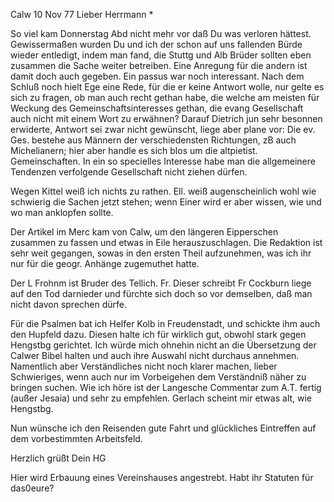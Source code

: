  Calw 10 Nov 77
Lieber Herrmann <Mogl>*

So viel kam Donnerstag Abd nicht mehr vor daß Du was verloren hättest. Gewissermaßen wurden Du und ich der schon auf uns fallenden Bürde wieder entledigt, indem man fand, die Stuttg und Alb Brüder sollten eben zusammen die Sache weiter betreiben. Eine Anregung für die andern ist damit doch auch gegeben. Ein passus war noch interessant. Nach dem Schluß noch hielt Ege eine Rede, für die er keine Antwort wolle, nur gelte es sich zu fragen, ob man auch recht gethan habe, die welche am meisten für Weckung des Gemeinschaftsinteresses gethan, die evang Gesellschaft auch nicht mit einem Wort zu erwähnen? Darauf Dietrich jun sehr besonnen erwiderte, Antwort sei zwar nicht gewünscht, liege aber plane vor: Die ev. Ges. bestehe aus Männern der verschiedensten Richtungen, zB auch Michelianern; hier aber handle es sich blos um die altpietist. Gemeinschaften. In ein so specielles Interesse habe man die allgemeinere Tendenzen verfolgende Gesellschaft nicht ziehen dürfen.

Wegen Kittel weiß ich nichts zu rathen. Ell. weiß augenscheinlich wohl wie schwierig die Sachen jetzt stehen; wenn Einer wird er aber wissen, wie und wo man anklopfen sollte.

Der Artikel im Merc kam von Calw, um den längeren Eipperschen zusammen zu fassen und etwas in Eile herauszuschlagen. Die Redaktion ist sehr weit gegangen, sowas in den ersten Theil aufzunehmen, was ich ihr nur für die geogr. Anhänge zugemuthet hatte.

Der L Frohnm ist Bruder des Tellich. Fr. Dieser schreibt Fr Cockburn liege auf den Tod darnieder und fürchte sich doch so vor demselben, daß man nicht davon sprechen dürfe.

Für die Psalmen bat ich Helfer Kolb in Freudenstadt, und schickte ihm auch den Hupfeld dazu. Diesen halte ich für wirklich gut, obwohl stark gegen Hengstbg gerichtet. Ich würde mich ohnehin nicht an die Übersetzung der Calwer Bibel halten und auch ihre Auswahl nicht durchaus annehmen. Namentlich aber Verständliches nicht noch klarer machen, lieber Schwieriges, wenn auch nur im Vorbeigehen dem Verständniß näher zu bringen suchen. Wie ich höre ist der Langesche Commentar zum A.T. fertig (außer Jesaia) und sehr zu empfehlen. Gerlach scheint mir etwas alt, wie Hengstbg.

Nun wünsche ich den Reisenden gute Fahrt und glückliches Eintreffen auf dem vorbestimmten Arbeitsfeld.

 Herzlich grüßt Dein HG

Hier wird Erbauung eines Vereinshauses angestrebt. Habt ihr Statuten für das0eure?
